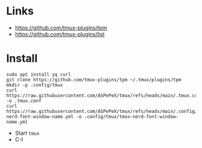 # Links

- https://github.com/tmux-plugins/tpm
- https://github.com/tmux-plugins/list

# Install

```
sudo apt install yq curl
git clone https://github.com/tmux-plugins/tpm ~/.tmux/plugins/tpm
mkdir -p .config/tmux
curl https://raw.githubusercontent.com/ASPePeX/tmux/refs/heads/main/.tmux.conf -o .tmux.conf
curl https://raw.githubusercontent.com/ASPePeX/tmux/refs/heads/main/.config/tmux/tmux-nerd-font-window-name.yml -o .config/tmux/tmux-nerd-font-window-name.yml
```

- Start `tmux`
- C-I
